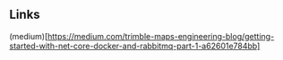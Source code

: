 
## Links
(medium)[https://medium.com/trimble-maps-engineering-blog/getting-started-with-net-core-docker-and-rabbitmq-part-1-a62601e784bb]